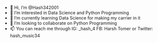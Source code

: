 - 👋 Hi, I’m @Hash342001
- 👀 I’m interested in Data Science and Python Programming
- 🌱 I’m currently learning Data Science for making my carrier in it
- 💞️ I’m looking to collaborate on Python Programming
- 📫 You can reach me through IG: _hash_4 FB: Harsh Tomer or Twitter: hash_music34

<!---
Hash342001/Hash342001 is a ✨ special ✨ repository because its `README.md` (this file) appears on your GitHub profile.
You can click the Preview link to take a look at your changes.
--->
